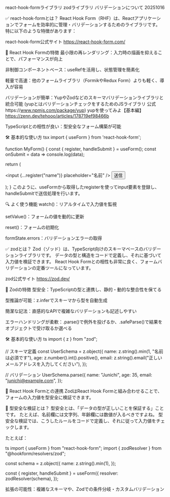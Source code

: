 react-hook-formライブラリ zodライブラリ バリデーションについて 20251016

✅ react-hook-formとは？
React Hook Form（RHF）は、Reactアプリケーションでフォームを効率的に管理・バリデーションするためのライブラリです。
特に以下のような特徴があります：

react-hook-form公式サイト
https://react-hook-form.com/

🧩 React Hook Formの特徴
最小限の再レンダリング：入力時の描画を抑えることで、パフォーマンスが向上

非制御コンポーネントベース：useRefを活用し、状態管理を簡素化

軽量で高速：他のフォームライブラリ（FormikやRedux Form）よりも軽く、導入が容易

バリデーションが簡単：YupやZodなどのスキーマバリデーションライブラリと統合可能
(yupとはバリデーションチェックをするためのJSライブラリ 公式https://www.npmjs.com/package/yup)
yupを使ってみよ【基本編】 https://zenn.dev/tehooo/articles/178719ef98466b

TypeScriptとの相性が良い：型安全なフォーム構築が可能

🛠 基本的な使い方
tsx
import { useForm } from 'react-hook-form';

function MyForm() {
  const { register, handleSubmit } = useForm();
  const onSubmit = data => console.log(data);

  return (
    <form onSubmit={handleSubmit(onSubmit)}>
      <input {...register("name")} placeholder="名前" />
      <button type="submit">送信</button>
    </form>
  );
}
このように、useFormから取得したregisterを使ってinput要素を登録し、handleSubmitで送信処理を行います。

🔍 よく使う機能
watch()：リアルタイムで入力値を監視

setValue()：フォームの値を動的に更新

reset()：フォームの初期化

formState.errors：バリデーションエラーの取得


✅ zodとは？
Zod（ゾッド）は、TypeScript向けのスキーマベースのバリデーションライブラリです。
データの型と構造をコードで定義し、それに基づいて入力値を検証できます。
React Hook Formとの相性も非常に良く、フォームバリデーションの定番ツールになっています。

zod公式サイト
https://zod.dev/

🧠 Zodの特徴
型安全：TypeScriptの型と連携し、静的・動的な整合性を保てる

型推論が可能：z.inferでスキーマから型を自動生成

簡潔な記法：直感的なAPIで複雑なバリデーションも記述しやすい

エラーハンドリングが柔軟：.parse()で例外を投げるか、.safeParse()で結果をオブジェクトで受け取るか選べる

🛠 基本的な使い方
ts
import { z } from "zod";

// スキーマ定義
const UserSchema = z.object({
  name: z.string().min(1, "名前は必須です"),
  age: z.number().int().positive(),
  email: z.string().email("正しいメールアドレスを入力してください"),
});

// バリデーション
UserSchema.parse({
  name: "Junichi",
  age: 35,
  email: "junichi@example.com",
});

🔗 React Hook Formとの連携
ZodはReact Hook Formと組み合わせることで、フォームの入力値を型安全に検証できます。

🧠 型安全な検証とは？
型安全とは、「データの型が正しいことを保証する」ことです。
たとえば、名前欄には文字列、年齢欄には数値が入るべきですよね。
型安全な検証では、こうしたルールをコードで定義し、それに従って入力値をチェックします。

たとえば：

ts
import { useForm } from "react-hook-form";
import { zodResolver } from "@hookform/resolvers/zod";

const schema = z.object({
  name: z.string().min(1),
});

const { register, handleSubmit } = useForm({
  resolver: zodResolver(schema),
});

拡張の可能性：複雑なスキーマや、Zodでの条件分岐・カスタムバリデーション
